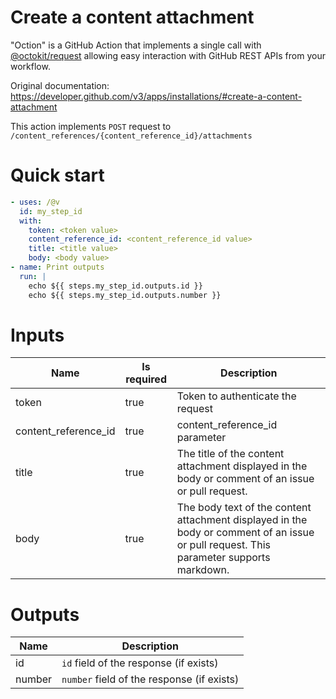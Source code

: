 # Create a content attachment

"Oction" is a GitHub Action that implements a single call with 
[@octokit/request](https://www.npmjs.com/package/@octokit/request)
allowing easy interaction with GitHub REST APIs from your workflow.

Original documentation: https://developer.github.com/v3/apps/installations/#create-a-content-attachment

This action implements `POST` request to `/content_references/{content_reference_id}/attachments`


# Quick start

```yaml
- uses: /@v
  id: my_step_id
  with:
    token: <token value>
    content_reference_id: <content_reference_id value>
    title: <title value>
    body: <body value>
- name: Print outputs
  run: |
    echo ${{ steps.my_step_id.outputs.id }}
    echo ${{ steps.my_step_id.outputs.number }}
```


# Inputs

| Name | Is required | Description |
|---|---|---|
|token|true|Token to authenticate the request
|content_reference_id|true|content_reference_id parameter
|title|true|The title of the content attachment displayed in the body or comment of an issue or pull request.
|body|true|The body text of the content attachment displayed in the body or comment of an issue or pull request. This parameter supports markdown.

# Outputs

| Name | Description |
|---|---|
|id|`id` field of the response (if exists)|
|number|`number` field of the response (if exists)|

